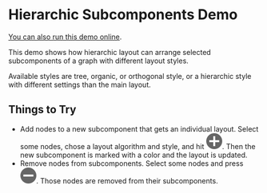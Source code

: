 <!--
 //////////////////////////////////////////////////////////////////////////////
 // @license
 // This demo file is part of yFiles for HTML 2.3.0.3.
 // Use is subject to license terms.
 //
 // Copyright (c) 2000-2020 by yWorks GmbH, Vor dem Kreuzberg 28,
 // 72070 Tuebingen, Germany. All rights reserved.
 //
 //////////////////////////////////////////////////////////////////////////////
-->
# Hierarchic Subcomponents Demo

[You can also run this demo online](https://live.yworks.com/demos/layout/subcomponents/index.html).

This demo shows how hierarchic layout can arrange selected subcomponents of a graph with different layout styles.

Available styles are tree, organic, or orthogonal style, or a hierarchic style with different settings than the main layout.

## Things to Try

- Add nodes to a new subcomponent that gets an individual layout. Select some nodes, chose a layout algorithm and style, and hit ![](../../resources/icons/plus2-16.svg). Then the new subcomponent is marked with a color and the layout is updated.
- Remove nodes from subcomponents. Select some nodes and press ![](../../resources/icons/minus2-16.svg). Those nodes are removed from their subcomponents.
